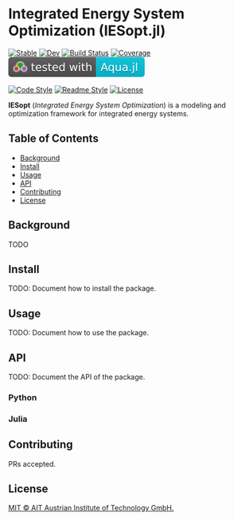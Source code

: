 # Integrated Energy System Optimization (IESopt.jl)

[![Stable](https://img.shields.io/badge/docs-stable-blue.svg)](https://ait-energy.github.io/IESopt.jl/stable/)
[![Dev](https://img.shields.io/badge/docs-dev-blue.svg)](https://ait-energy.github.io/IESopt.jl/dev/)
[![Build Status](https://github.com/ait-energy/IESopt.jl/actions/workflows/CI.yml/badge.svg?branch=main)](https://github.com/ait-energy/IESopt.jl/actions/workflows/CI.yml?query=branch%3Amain)
[![Coverage](https://codecov.io/gh/ait-energy/IESopt.jl/branch/main/graph/badge.svg)](https://codecov.io/gh/ait-energy/IESopt.jl)
[![Aqua](https://raw.githubusercontent.com/JuliaTesting/Aqua.jl/master/badge.svg)](https://github.com/JuliaTesting/Aqua.jl)

[![Code Style](https://img.shields.io/badge/code_style-custom-blue?style=flat&logo=julia&logoColor=white)](.JuliaFormatter.toml)
[![Readme Style](https://img.shields.io/badge/readme_style-standard-lime?style=flat&logo=julia&logoColor=white)](https://github.com/RichardLitt/standard-readme)
[![License](https://img.shields.io/github/license/ait-energy/IESopt.jl)](LICENSE)

**IESopt** (_Integrated Energy System Optimization_) is a modeling and optimization framework for integrated energy
systems.

## Table of Contents

- [Background](#background)
- [Install](#install)
- [Usage](#usage)
- [API](#api)
- [Contributing](#contributing)
- [License](#license)

## Background

TODO

## Install

TODO: Document how to install the package.

## Usage

TODO: Document how to use the package.

## API

TODO: Document the API of the package.

### Python

### Julia

## Contributing

PRs accepted.

## License

[MIT © AIT Austrian Institute of Technology GmbH.](LICENSE)
